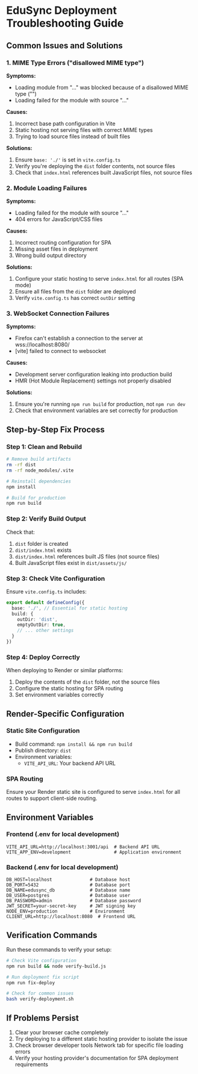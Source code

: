 # EduSync Deployment Troubleshooting Guide

## Common Issues and Solutions

### 1. MIME Type Errors ("disallowed MIME type")

**Symptoms:**
- Loading module from "..." was blocked because of a disallowed MIME type ("")
- Loading failed for the module with source "..."

**Causes:**
1. Incorrect base path configuration in Vite
2. Static hosting not serving files with correct MIME types
3. Trying to load source files instead of built files

**Solutions:**
1. Ensure `base: './'` is set in `vite.config.ts`
2. Verify you're deploying the `dist` folder contents, not source files
3. Check that `index.html` references built JavaScript files, not source files

### 2. Module Loading Failures

**Symptoms:**
- Loading failed for the module with source "..."
- 404 errors for JavaScript/CSS files

**Causes:**
1. Incorrect routing configuration for SPA
2. Missing asset files in deployment
3. Wrong build output directory

**Solutions:**
1. Configure your static hosting to serve `index.html` for all routes (SPA mode)
2. Ensure all files from the `dist` folder are deployed
3. Verify `vite.config.ts` has correct `outDir` setting

### 3. WebSocket Connection Failures

**Symptoms:**
- Firefox can't establish a connection to the server at wss://localhost:8080/
- [vite] failed to connect to websocket

**Causes:**
- Development server configuration leaking into production build
- HMR (Hot Module Replacement) settings not properly disabled

**Solutions:**
1. Ensure you're running `npm run build` for production, not `npm run dev`
2. Check that environment variables are set correctly for production

## Step-by-Step Fix Process

### Step 1: Clean and Rebuild

```bash
# Remove build artifacts
rm -rf dist
rm -rf node_modules/.vite

# Reinstall dependencies
npm install

# Build for production
npm run build
```

### Step 2: Verify Build Output

Check that:
1. `dist` folder is created
2. `dist/index.html` exists
3. `dist/index.html` references built JS files (not source files)
4. Built JavaScript files exist in `dist/assets/js/`

### Step 3: Check Vite Configuration

Ensure `vite.config.ts` includes:
```typescript
export default defineConfig({
  base: './', // Essential for static hosting
  build: {
    outDir: 'dist',
    emptyOutDir: true,
    // ... other settings
  }
})
```

### Step 4: Deploy Correctly

When deploying to Render or similar platforms:
1. Deploy the contents of the `dist` folder, not the source files
2. Configure the static hosting for SPA routing
3. Set environment variables correctly

## Render-Specific Configuration

### Static Site Configuration
- Build command: `npm install && npm run build`
- Publish directory: `dist`
- Environment variables:
  - `VITE_API_URL`: Your backend API URL

### SPA Routing
Ensure your Render static site is configured to serve `index.html` for all routes to support client-side routing.

## Environment Variables

### Frontend (.env for local development)
```env
VITE_API_URL=http://localhost:3001/api  # Backend API URL
VITE_APP_ENV=development                # Application environment
```

### Backend (.env for local development)
```env
DB_HOST=localhost              # Database host
DB_PORT=5432                   # Database port
DB_NAME=edusync_db             # Database name
DB_USER=postgres               # Database user
DB_PASSWORD=admin              # Database password
JWT_SECRET=your-secret-key     # JWT signing key
NODE_ENV=production            # Environment
CLIENT_URL=http://localhost:8080  # Frontend URL
```

## Verification Commands

Run these commands to verify your setup:

```bash
# Check Vite configuration
npm run build && node verify-build.js

# Run deployment fix script
npm run fix-deploy

# Check for common issues
bash verify-deployment.sh
```

## If Problems Persist

1. Clear your browser cache completely
2. Try deploying to a different static hosting provider to isolate the issue
3. Check browser developer tools Network tab for specific file loading errors
4. Verify your hosting provider's documentation for SPA deployment requirements